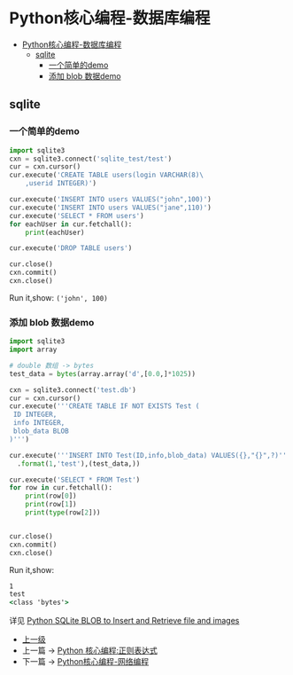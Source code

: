 # Python核心编程-数据库编程

<!-- @import "[TOC]" {cmd="toc" depthFrom=1 depthTo=6 orderedList=false} -->

<!-- code_chunk_output -->

- [Python核心编程-数据库编程](#python核心编程-数据库编程)
  - [sqlite](#sqlite)
    - [一个简单的demo](#一个简单的demo)
    - [添加 blob 数据demo](#添加-blob-数据demo)

<!-- /code_chunk_output -->

## sqlite

### 一个简单的demo

```python
import sqlite3
cxn = sqlite3.connect('sqlite_test/test')
cur = cxn.cursor()
cur.execute('CREATE TABLE users(login VARCHAR(8)\
    ,userid INTEGER)')

cur.execute('INSERT INTO users VALUES("john",100)')
cur.execute('INSERT INTO users VALUES("jane",110)')
cur.execute('SELECT * FROM users')
for eachUser in cur.fetchall():
    print(eachUser) 

cur.execute('DROP TABLE users')

cur.close()
cxn.commit()
cxn.close()
```

Run it,show:
`('john', 100)`

### 添加 blob 数据demo

```py
import sqlite3
import array

# double 数组 -> bytes
test_data = bytes(array.array('d',[0.0,]*1025))

cxn = sqlite3.connect('test.db')
cur = cxn.cursor()
cur.execute('''CREATE TABLE IF NOT EXISTS Test (
 ID INTEGER,
 info INTEGER,
 blob_data BLOB
)''')

cur.execute('''INSERT INTO Test(ID,info,blob_data) VALUES({},"{}",?)'''\
  .format(1,'test'),(test_data,))

cur.execute('SELECT * FROM Test')
for row in cur.fetchall():
    print(row[0])
    print(row[1])
    print(type(row[2]))


cur.close()
cxn.commit()
cxn.close()
```

Run it,show:

```cmd
1
test
<class 'bytes'>
```

详见 [Python SQLite BLOB to Insert and Retrieve file and images](https://pynative.com/python-sqlite-blob-insert-and-retrieve-digital-data/)

- [上一级](README.md)
- 上一篇 -> [Python 核心编程:正则表达式](CorePython.md)
- 下一篇 -> [Python核心编程-网络编程](corePythonNet.md)
